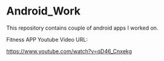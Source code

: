 # Android_Work
This repository contains couple of android apps I worked on.

Fitness APP Youtube Video URL:

https://www.youtube.com/watch?v=qD46_Cnxekg
